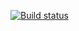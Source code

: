 [![Build status](https://ci.appveyor.com/api/projects/status/7pcaj9j75d8ucuae?svg=true)](https://ci.appveyor.com/project/Natalie-Roach/allure-task)
